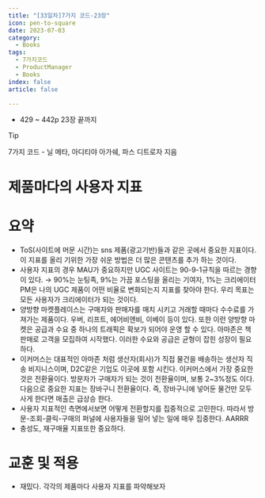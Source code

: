 ```yaml
---
title: "[33일차]7가지 코드-23장"
icon: pen-to-square
date: 2023-07-03
category:
  - Books
tags:
  - 7가지코드
  - ProductManager
  - Books
index: false
article: false

---
```


- 429 ~ 442p 23장 끝까지

<!-- more -->

>[!tip]
>7가지 코드 - 닐 메타, 아디티야 아가쉐, 파스 디트로자 지음


# 제품마다의 사용자 지표

# 요약

- ToS(사이트에 머문 시간)는 sns 제품(광고기반)들과 같은 곳에서 중요한 지표이다. 이 지표를 올리 기위한 가장 쉬운 방법은 더 많은 콘탠츠를 추가 하는 것이다.
- 사용자 지표의 경우 MAU가 중요하지만 UGC 사이트는 90-9-1규칙을 따르는 경향이 있다. → 90%는 눈팅족, 9%는 가끔 포스팅을 올리는 기여자, 1%는 크리에이터
PM은 나의 UGC 제품이 어떤 비율로 변화되는지 지표를 찾아야 한다. 우리 목표는 모든 사용자가 크리에이터가 되는 것이다.
- 양방향 마켓플레이스는 구매자와 판매자를 매치 시키고 거래할 때마다 수수료를 가져가는 제품이다. 우버, 리프트, 에어비앤비, 이베이 등이 있다. 또한 이런 양방향 마켓은 공급과 수요 중 하나의 트래픽은 확보가 되어야 운영 할 수 있다. 아마존은 책판매로 고객을 모집하여 시작했다. 이러한 수요와 공급은 균형이 잡힌 성장이 필요하다.
- 이커머스는 대표적인 아마존 처럼 생산자(회사)가 직접 물건을 배송하는 생산자 직송 비지니스이며, D2C같은 기업도 이곳에 포함 시킨다. 
이커머스에서 가장 중요한 것은 전환율이다. 방문자가 구매자가 되는 것이 전환율이며, 보통 2~3%정도 이다. 
다음으로 중요한 지표는 장바구니 전환율이다. 즉, 장바구니에 넣어둔 물건만 모두 사게 한다면 매출은 급상승 한다.
- 사용자 지표적인 측면에서보면 어떻게 전환할지를 집중적으로 고민한다. 따라서 방문-조회-클릭-구매의 퍼널에 사용자들을 밀어 넣는 일에 매우 집중한다. AARRR
- 충성도, 재구매율 지표또한 중요하다.

# 교훈 및 적용

- 재밌다. 각각의 제품마다 사용자 지표를 파악해보자